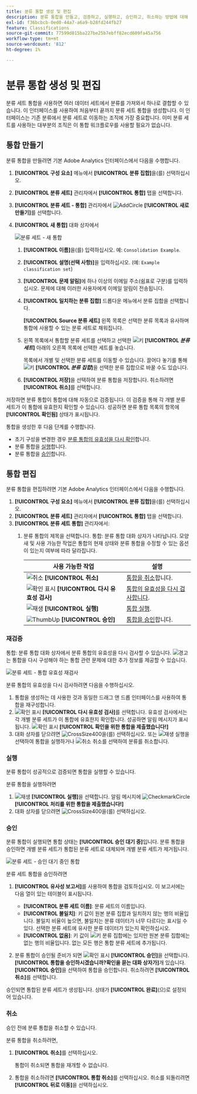 ```yaml
---
title: 분류 통합 생성 및 편집
description: 분류 통합을 만들고, 검증하고, 실행하고, 승인하고, 취소하는 방법에 대해 설명합니다.
exl-id: f36bcbcb-0ed0-44a7-a6a9-b28fd244fb27
feature: Classifications
source-git-commit: 77599d015ba227be25b7ebff82ecd609fa45a756
workflow-type: tm+mt
source-wordcount: '812'
ht-degree: 1%

---
```


# 분류 통합 생성 및 편집

분류 세트 통합을 사용하면 여러 데이터 세트에서 분류를 가져와서 하나로 결합할 수 있습니다. 이 인터페이스를 사용하여 처음부터 끝까지 분류 세트 통합을 생성합니다. 이 인터페이스는 기존 분류에서 분류 세트로 이동하는 조직에 가장 중요합니다. 이미 분류 세트를 사용하는 대부분의 조직은 이 통합 워크플로우를 사용할 필요가 없습니다.

## 통합 만들기

분류 통합을 만들려면 기본 Adobe Analytics 인터페이스에서 다음을 수행합니다.

1. **[!UICONTROL 구성 요소]** 메뉴에서 **[!UICONTROL 분류 집합]**&#x200B;을(를) 선택하십시오.
1. **[!UICONTROL 분류 세트]** 관리자에서 **[!UICONTROL 통합]** 탭을 선택합니다.
1. **[!UICONTROL 분류 세트 - 통합]** 관리자에서 ![AddCircle](/help/assets/icons/AddCircle.svg) **[!UICONTROL 새로 만들기]**&#x200B;를 선택합니다.
1. **[!UICONTROL 새 통합]** 대화 상자에서

   ![분류 세트 - 새 통합](assets/classifications-sets-consolidations-new.png)
   1. **[!UICONTROL 이름]**&#x200B;을(를) 입력하십시오. 예: `Consolidation Example`.
   1. **[!UICONTROL 설명(선택 사항)]**&#x200B;을 입력하십시오. (예: `Example classification set`)
   1. **[!UICONTROL 문제 알림]**&#x200B;에 하나 이상의 이메일 주소(쉼표로 구분)를 입력하십시오. 문제에 대해 이러한 사용자에게 이메일 알림이 전송됩니다.
   1. **[!UICONTROL 일치하는 분류 집합]** 드롭다운 메뉴에서 분류 집합을 선택합니다.

      **[!UICONTROL Source 분류 세트]** 왼쪽 목록은 선택한 분류 목록과 유사하며 통합에 사용할 수 있는 분류 세트로 채워집니다.

   1. 왼쪽 목록에서 통합할 분류 세트를 선택하고 선택한 ![키](/help/assets/icons/Key.svg) **[!UICONTROL _분류 세트_]** 아래의 오른쪽 목록에 선택한 세트를 놓습니다.

      목록에서 개별 및 선택한 분류 세트를 이동할 수 있습니다. 끌어다 놓기를 통해 ![키](/help/assets/icons/Key.svg) **[!UICONTROL _분류 집합_]**&#x200B;을 선택한 분류 집합으로 바꿀 수도 있습니다.

   1. **[!UICONTROL 저장]**&#x200B;을 선택하여 분류 통합을 저장합니다. 취소하려면 **[!UICONTROL 취소]**&#x200B;를 선택합니다.

저장하면 분류 통합이 통합에 대해 자동으로 검증됩니다. 이 검증을 통해 각 개별 분류 세트가 이 통합에 유효한지 확인할 수 있습니다. 성공하면 분류 통합 목록의 항목에 **[!UICONTROL 확인됨]** 상태가 표시됩니다.

통합을 생성한 후 다음 단계를 수행합니다.

* 초기 구성을 변경한 경우 [분류 통합의 유효성을 다시 확인](#re-validate)합니다.
* 분류 통합을 [실행](#run)합니다.
* 분류 통합을 [승인](#approve)합니다.



<!--
         
  

**[!UICONTROL Components]** > **[!UICONTROL Classification sets]** > **[!UICONTROL Consolidations]** > **[!UICONTROL Add]**

The following fields are available when creating a consolidation:

* **[!UICONTROL Name]**: The name of the consolidation.
* **[!UICONTROL Notify of issues]**: A comma-delimited list of email addresses that are notified of issues with this consolidation.
* **[!UICONTROL Dataset to match]**: A drop-down list of all classification sets.

Once you select a classification set, a table with two columns appears:

* The right column contains all classification sets that you want to consolidate. It starts with the classification set selected using the above drop-down list.
* The left column contains all classification sets eligible to be merged with the originally selected dataset. **Schemas must exactly match to be eligible for consolidation**. If schemas do not match the selected classification set, they do not appear in this left column.

Drag the desired classification sets from the available column on the left to the consolidation column on the right. Once the consolidation is given a name and two or more classification sets are in the right column, click **[!UICONTROL Save & Continue]**.

-->

## 통합 편집

분류 통합을 편집하려면 기본 Adobe Analytics 인터페이스에서 다음을 수행합니다.

1. **[!UICONTROL 구성 요소]** 메뉴에서 **[!UICONTROL 분류 집합]**&#x200B;을(를) 선택하십시오.
1. **[!UICONTROL 분류 세트]** 관리자에서 **[!UICONTROL 통합]** 탭을 선택합니다.
1. **[!UICONTROL 분류 세트 통합]** 관리자에서:
   1. 분류 통합의 제목을 선택합니다. 통합: 분류 통합 대화 상자가 나타납니다. 모양새 및 사용 가능한 작업은 통합의 현재 상태와 분류 통합을 수정할 수 있는 옵션이 있는지 여부에 따라 달라집니다.

      | 사용 가능한 작업 | 설명 |
      |---|---|
      | ![취소](/help/assets/icons/Cancel.svg) **[!UICONTROL 취소]** | [통합을 취소](#cancel)합니다. |
      | ![확인 표시](/help/assets/icons/Checkmark.svg) **[!UICONTROL 다시 유효성 검사]** | [통합의 유효성을 다시 검사합니다](#re-validate). |
      | ![재생](/help/assets/icons/Play.svg) **[!UICONTROL 실행]** | [통합 실행](#run). |
      | ![ThumbUp](/help/assets/icons/ThumbUp.svg) **[!UICONTROL 승인]** | [통합을 승인](#approve)합니다. |



### 재검증

통합: 분류 통합 대화 상자에서 분류 통합의 유효성을 다시 검사할 수 있습니다. ![경고](/help/assets/icons/Alert.svg)는 통합을 다시 구성해야 하는 통합 관련 문제에 대한 추가 정보를 제공할 수 있습니다.

![분류 세트 - 통합 유효성 재검사](assets/classifications-sets-consolidations-validated.png)

분류 통합의 유효성을 다시 검사하려면 다음을 수행하십시오.

1. 통합을 생성하는 데 사용한 것과 동일한 드래그 앤 드롭 인터페이스를 사용하여 통합을 재구성합니다.
1. ![확인 표시](/help/assets/icons/Checkmark.svg) **[!UICONTROL 다시 유효성 검사]**&#x200B;를 선택합니다. 유효성 검사에서는 각 개별 분류 세트가 이 통합에 유효한지 확인합니다. 성공하면 알림 메시지가 표시됩니다. ![확인 표시](/help/assets/icons/CheckmarkCircle.svg) **[!UICONTROL 확인을 위한 통합을 제출했습니다!]**
1. 대화 상자를 닫으려면 ![CrossSize400](/help/assets/icons/CrossSize400.svg)을(를) 선택하십시오. 또는 ![재생](/help/assets/icons/Play.svg) 실행을 선택하여 통합을 실행하거나 ![취소](/help/assets/icons/Cancel.svg) 취소를 선택하여 분류를 취소합니다.



<!--
Once you have created a consolidation, a list of source datasets appears on the right. The **[!UICONTROL Validate]** button makes sure that each individual classification set is valid for this consolidation. You can reorder the classification steps here to determine priority in cases of mismatched classification values. **The highest classification set in the list overwrites any mismatched values in other classification sets.**

-->

### 실행

분류 통합이 성공적으로 검증되면 통합을 실행할 수 있습니다.

분류 통합을 실행하려면

1. ![재생](/help/assets/icons/Play.svg) **[!UICONTROL 실행]**&#x200B;을 선택합니다. 알림 메시지에 ![CheckmarkCircle](/help/assets/icons/CheckmarkCircle.svg) **[!UICONTROL 처리를 위한 통합을 제출했습니다!]**
1. 대화 상자를 닫으려면 ![CrossSize400](/help/assets/icons/CrossSize400.svg)을(를) 선택하십시오.


### 승인

분류 통합이 실행되면 통합 상태는 **[!UICONTROL 승인 대기 중]**&#x200B;입니다. 분류 통합을 승인하면 개별 분류 세트가 통합된 분류 세트로 대체되며 개별 분류 세트가 제거됩니다.

![분류 세트 - 승인 대기 중인 통합](assets/classifications-sets-consolidations-waitingforapproval.png)

분류 세트 통합을 승인하려면

1. **[!UICONTROL 유사성 보고서]**&#x200B;를 사용하여 통합을 검토하십시오. 이 보고서에는 다음 열이 있는 테이블이 표시됩니다.

   * **[!UICONTROL 분류 세트 이름]**: 분류 세트의 이름입니다.
   * **[!UICONTROL 불일치]**: 키 값이 원본 분류 집합과 일치하지 않는 행의 비율입니다. 불일치 비율이 높으면, 불일치는 분류 데이터가 너무 다르다는 표시일 수 있다. 선택한 분류 세트에 유사한 분류 데이터가 있는지 확인하십시오.
   * **[!UICONTROL 없음]**: 키 값이 ![키](/help/assets/icons/Key.svg) 분류 집합에는 있지만 원본 분류 집합에는 없는 행의 비율입니다. 없는 모든 행은 통합 분류 세트에 추가됩니다.

1. 분류 통합이 승인될 준비가 되면 ![확인 표시](/help/assets/icons/Checkmark.svg) **[!UICONTROL 승인]**&#x200B;을 선택합니다. **[!UICONTROL 통합을 승인하시겠습니까?확인을 묻는 대화 상자가]**&#x200B;개 있습니다. **[!UICONTROL 승인]**&#x200B;을 선택하여 통합을 승인합니다. 취소하려면 **[!UICONTROL 취소]**&#x200B;를 선택합니다.

승인되면 통합된 분류 세트가 생성됩니다. 상태가 **[!UICONTROL 완료]**(으)로 설정되어 있습니다.


### 취소

승인 전에 분류 통합을 취소할 수 있습니다.

분류 통합을 취소하려면,

1. **[!UICONTROL 취소]**&#x200B;를 선택하십시오.

   통합이 취소되면 통합을 재개할 수 없습니다.
1. 통합을 취소하려면 **[!UICONTROL 통합 취소]**&#x200B;를 선택하십시오. 취소를 되돌리려면 **[!UICONTROL 뒤로 이동]**&#x200B;을 선택하십시오.
